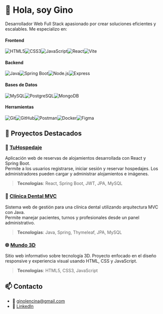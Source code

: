 # 👋 Hola, soy Gino

Desarrollador Web Full Stack apasionado por crear soluciones eficientes y escalables. Me especializo en:

#### **Frontend**
![HTML5](https://img.shields.io/badge/-HTML5-E34F26?logo=html5&logoColor=white&style=flat-square)![CSS3](https://img.shields.io/badge/-CSS3-1572B6?logo=css3&logoColor=white&style=flat-square)![JavaScript](https://img.shields.io/badge/-JavaScript-F7DF1E?logo=javascript&logoColor=black&style=flat-square)![React](https://img.shields.io/badge/-React-61DAFB?logo=react&logoColor=black&style=flat-square)![Vite](https://img.shields.io/badge/-Vite-646CFF?logo=vite&logoColor=white&style=flat-square)

#### **Backend**
![Java](https://img.shields.io/badge/-Java-007396?logo=java&logoColor=white&style=flat-square)![Spring Boot](https://img.shields.io/badge/-Spring%20Boot-6DB33F?logo=spring-boot&logoColor=white&style=flat-square)![Node.js](https://img.shields.io/badge/-Node.js-339933?logo=node.js&logoColor=white&style=flat-square)![Express](https://img.shields.io/badge/-Express-000000?logo=express&logoColor=white&style=flat-square)

#### **Bases de Datos**
![MySQL](https://img.shields.io/badge/-MySQL-4479A1?logo=mysql&logoColor=white&style=flat-square)![PostgreSQL](https://img.shields.io/badge/-PostgreSQL-336791?logo=postgresql&logoColor=white&style=flat-square)![MongoDB](https://img.shields.io/badge/-MongoDB-47A248?logo=mongodb&logoColor=white&style=flat-square)

#### **Herramientas**
![Git](https://img.shields.io/badge/-Git-F05032?logo=git&logoColor=white&style=flat-square)![GitHub](https://img.shields.io/badge/-GitHub-181717?logo=github&logoColor=white&style=flat-square)![Postman](https://img.shields.io/badge/-Postman-FF6C37?logo=postman&logoColor=white&style=flat-square)![Docker](https://img.shields.io/badge/-Docker-2496ED?logo=docker&logoColor=white&style=flat-square)![Figma](https://img.shields.io/badge/-Figma-F24E1E?logo=figma&logoColor=white&style=flat-square)


## 🚀 Proyectos Destacados
### 🏨 [TuHospedaje](https://github.com/GinoL221/TuHospedaje)
Aplicación web de reservas de alojamientos desarrollada con React y Spring Boot.  
Permite a los usuarios registrarse, iniciar sesión y reservar hospedajes. Los administradores pueden cargar y administrar alojamientos e imágenes.

> **Tecnologías**: React, Spring Boot, JWT, JPA, MySQL

### 🦷 [Clínica Dental MVC](https://github.com/GinoL221/Clinica-Dental-MVC)
Sistema web de gestión para una clínica dental utilizando arquitectura MVC con Java.  
Permite manejar pacientes, turnos y profesionales desde un panel administrativo.

> **Tecnologías**: Java, Spring, Thymeleaf, JPA, MySQL

### 🌐 [Mundo 3D](https://github.com/GinoL221/Mundo-3D)
Sitio web informativo sobre tecnología 3D. Proyecto enfocado en el diseño responsive y experiencia visual usando HTML, CSS y JavaScript.

> **Tecnologías**: HTML5, CSS3, JavaScript

## 📫 Contacto
- 📧 ginolencina@gmail.com
- 💼 [LinkedIn](https://www.linkedin.com/in/ginolencina/)
